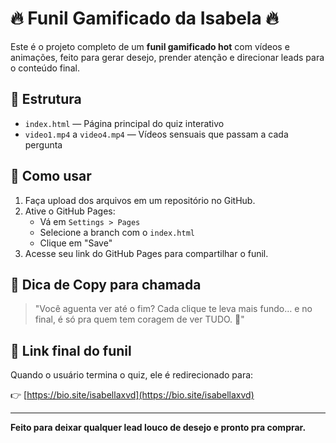 
# 🔥 Funil Gamificado da Isabela 🔥

Este é o projeto completo de um **funil gamificado hot** com vídeos e animações, feito para gerar desejo, prender atenção e direcionar leads para o conteúdo final.

## 📂 Estrutura

- `index.html` — Página principal do quiz interativo
- `video1.mp4` a `video4.mp4` — Vídeos sensuais que passam a cada pergunta

## 🚀 Como usar

1. Faça upload dos arquivos em um repositório no GitHub.
2. Ative o GitHub Pages:
   - Vá em `Settings > Pages`
   - Selecione a branch com o `index.html`
   - Clique em "Save"
3. Acesse seu link do GitHub Pages para compartilhar o funil.

## 🧠 Dica de Copy para chamada

> "Você aguenta ver até o fim? Cada clique te leva mais fundo… e no final, é só pra quem tem coragem de ver TUDO. 🔞"

## 📍 Link final do funil

Quando o usuário termina o quiz, ele é redirecionado para:

👉 [https://bio.site/isabellaxvd](https://bio.site/isabellaxvd)

---

**Feito para deixar qualquer lead louco de desejo e pronto pra comprar.**

